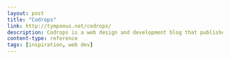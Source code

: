 ```yaml
---
layout: post
title: "Codrops"
link: http://tympanus.net/codrops/
description: Codrops is a web design and development blog that publishes articles and tutorials about the latest web trends, techniques and new possibilities.
content-type: reference
tags: [inspiration, web dev]
---
```

